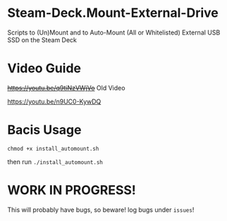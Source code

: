 # Steam-Deck.Mount-External-Drive
Scripts to (Un)Mount and to Auto-Mount (All or Whitelisted) External USB SSD on the Steam Deck

# Video Guide

~~https://youtu.be/q9tiNzVWjVo~~ Old Video

https://youtu.be/n9UC0-KywDQ

# Bacis Usage

`chmod +x install_automount.sh`

then run `./install_automount.sh`

# WORK IN PROGRESS!
This will probably have bugs, so beware! log bugs under `issues`!
